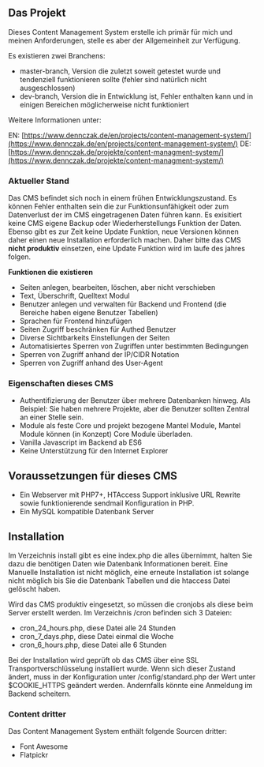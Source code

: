 
## Das Projekt

Dieses Content Management System erstelle ich primär für mich und meinen Anforderungen, stelle es aber der Allgemeinheit zur Verfügung.

Es existieren zwei Branchens:

+ master-branch, Version die zuletzt soweit getestet wurde und tendenziell funktionieren sollte (fehler sind natürlich nicht ausgeschlossen)
+ dev-branch, Version die in Entwicklung ist, Fehler enthalten kann und in einigen Bereichen möglicherweise nicht funktioniert

Weitere Informationen unter:

EN: [https://www.dennczak.de/en/projects/content-management-system/](https://www.dennczak.de/en/projects/content-management-system/) 
DE: [https://www.dennczak.de/projekte/content-managment-system/](https://www.dennczak.de/projekte/content-managment-system/) 

###	Aktueller Stand

Das CMS befindet sich noch in einem frühen Entwicklungszustand. Es können Fehler enthalten sein die zur Funktionsunfähigkeit oder zum Datenverlust der im CMS eingetragenen Daten führen kann. Es exisitiert keine CMS eigene Backup oder Wiederherstellungs Funktion der Daten. Ebenso gibt es zur Zeit keine Update Funktion, neue Versionen können daher einen neue Installation erforderlich machen. Daher bitte das CMS **nicht produktiv** einsetzen, eine Update Funktion wird im laufe des jahres folgen.

**Funktionen die existieren**
+ Seiten anlegen, bearbeiten, löschen, aber nicht verschieben
+ Text, Überschrift, Quelltext Modul
+ Benutzer anlegen und verwalten für Backend und Frontend (die Bereiche haben eigene Benutzer Tabellen)
+ Sprachen für Frontend hinzufügen
+ Seiten Zugriff beschränken für Authed Benutzer
+ Diverse Sichtbarkeits Einstellungen der Seiten
+ Automatisiertes Sperren von Zugriffen unter bestimmten Bedingungen
+ Sperren von Zugriff anhand der IP/CIDR Notation
+ Sperren von Zugriff anhand des User-Agent 

###	Eigenschaften dieses CMS

+ Authentifizierung der Benutzer über mehrere Datenbanken hinweg. Als Beispiel: Sie haben mehrere Projekte, aber die Benutzer sollten Zentral an einer Stelle sein.
+ Module als feste Core und projekt bezogene Mantel Module, Mantel Module können (in Konzept) Core Module überladen.
+ Vanilla Javascript im Backend ab ES6
+ Keine Unterstützung für den Internet Explorer

## Voraussetzungen für dieses CMS

+ Ein Webserver mit PHP7+, HTAccess Support inklusive URL Rewrite sowie funktionierende sendmail Konfiguration in PHP.
+ Ein MySQL kompatible Datenbank Server

## Installation

Im Verzeichnis install gibt es eine index.php die alles übernimmt, halten Sie dazu die benötigen Daten wie Datenbank Informationen bereit. Eine Manuelle Installation ist nicht möglich, eine erneute Installation ist solange nicht möglich bis Sie die Datenbank Tabellen und die htaccess Datei gelöscht haben.

Wird das CMS produktiv eingesetzt, so müssen die cronjobs als diese beim Server erstellt werden. Im Verzeichnis /cron befinden sich 3 Dateien:
+ cron_24_hours.php, diese Datei alle 24 Stunden
+ cron_7_days.php, diese Datei einmal die Woche
+ cron_6_hours.php, diese Datei alle 6 Stunden

Bei der Installation wird geprüft ob das CMS über eine SSL Transportverschlüsselung installiert wurde. Wenn sich dieser Zustand ändert, muss in der Konfiguration unter /config/standard.php der Wert unter $COOKIE_HTTPS geändert werden. Andernfalls könnte eine Anmeldung im Backend scheitern.

###	Content dritter

Das Content Management System enthält folgende Sourcen dritter:

+ Font Awesome
+ Flatpickr
